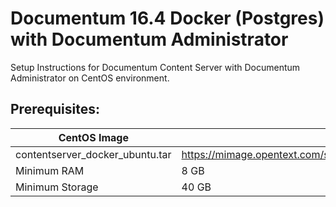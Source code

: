 Documentum 16.4 Docker (Postgres) with Documentum Administrator
===============================================================

Setup Instructions for Documentum Content Server with Documentum Administrator
on CentOS environment.

Prerequisites:
--------------

| CentOS Image                    | 7 or 8                                                                                                                                 |
|---------------------------------|----------------------------------------------------------------------------------------------------------------------------------------|
| contentserver_docker_ubuntu.tar | <https://mimage.opentext.com/support/ecm/secure/software/dell/documentum/documentumcontentserver/16.4/contentserver_docker_ubuntu.tar> |
| Minimum RAM                     | 8 GB                                                                                                                                   |
| Minimum Storage                 | 40 GB                                                                                                                                  |
